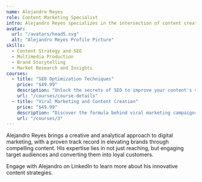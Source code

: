 ```yaml
---
name: Alejandro Reyes
role: Content Marketing Specialist
intro: Alejandro Reyes specializes in the intersection of content creation and digital strategy, crafting narratives that captivate and convert.
avatar:
  url: "/avatars/head5.svg"
  alt: "Alejandro Reyes Profile Picture"
skills:
  - Content Strategy and SEO
  - Multimedia Production
  - Brand Storytelling
  - Market Research and Insights
courses:
  - title: "SEO Optimization Techniques"
    price: "$49.99"
    description: "Unlock the secrets of SEO to improve your content's visibility and your brand's search engine ranking."
    url: "/courses/course-details"
  - title: "Viral Marketing and Content Creation"
    price: "$49.99"
    description: "Discover the formula behind viral marketing campaigns and how to create content that resonates with audiences."
    url: "/courses/3"
---
```

Alejandro Reyes brings a creative and analytical approach to digital marketing, with a proven track record in elevating brands through compelling content. His expertise lies in not just reaching, but engaging target audiences and converting them into loyal customers.

Engage with Alejandro on LinkedIn to learn more about his innovative content strategies.
